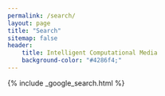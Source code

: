 ```yaml
---
permalink: /search/
layout: page
title: "Search"
sitemap: false
header:
    title: Intelligent Computational Media
    background-color: "#4286f4;"
---
```


{% include _google_search.html %}
